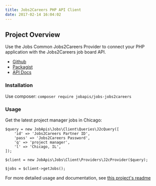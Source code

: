 ```yaml
---
title: Jobs2Careers PHP API Client
date: 2017-02-14 16:04:02
---
```


## Project Overview
Use the Jobs Common Jobs2Careers Provider to connect your PHP application with the Jobs2Careers job board API.

- [Github](https://github.com/jobapis/jobs-jobs2careers)
- [Packagist](https://packagist.org/packages/jobapis/jobs-jobs2careers)
- [API Docs](http://www.jobs2careers.com/publisher_services.php)

### Installation

Use composer: `composer require jobapis/jobs-jobs2careers`

### Usage

Get the latest project manager jobs in Chicago:

```
$query = new JobApis\Jobs\Client\Queries\J2cQuery([
    'id' => 'Jobs2Careers Partner ID',
    'pass' => 'Jobs2Careers Password',
    'q' => 'project manager',
    'l' => 'Chicago, IL',
]);

$client = new JobApis\Jobs\Client\Providers\J2cProvider($query);

$jobs = $client->getJobs();
```

For more detailed usage and documentation, see [this project's readme](https://github.com/jobapis/jobs-jobs2careers#usage)
